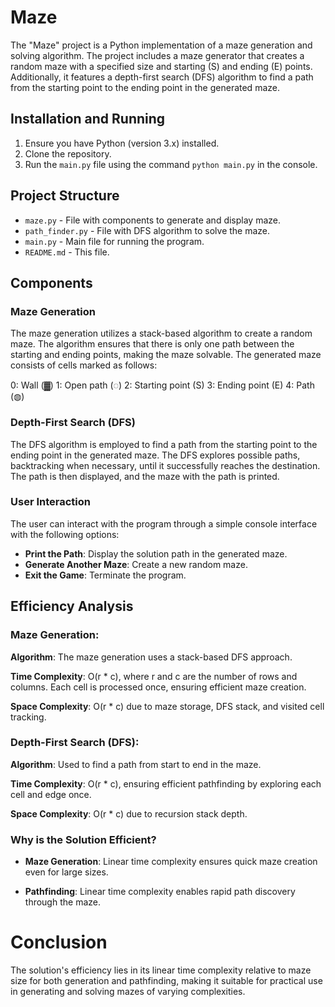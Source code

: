 # Maze

The "Maze" project is a Python implementation of a maze generation and solving algorithm. The project includes a maze generator that creates a random maze with a specified size and starting (S) and ending (E) points. Additionally, it features a depth-first search (DFS) algorithm to find a path from the starting point to the ending point in the generated maze.

## Installation and Running

1. Ensure you have Python (version 3.x) installed.
2. Clone the repository.
3. Run the `main.py` file using the command `python main.py` in the console.

## Project Structure

- `maze.py` - File with components to generate and display maze.
- `path_finder.py` - File with DFS algorithm to solve the maze.
- `main.py` - Main file for running the program.
- `README.md` - This file.

## Components

### Maze Generation

The maze generation utilizes a stack-based algorithm to create a random maze. The algorithm ensures that there is only one path between the starting and ending points, making the maze solvable. The generated maze consists of cells marked as follows:

0: Wall (▓)
1: Open path (◌)
2: Starting point (S)
3: Ending point (E)
4: Path (◍)

### Depth-First Search (DFS)

The DFS algorithm is employed to find a path from the starting point to the ending point in the generated maze. The DFS explores possible paths, backtracking when necessary, until it successfully reaches the destination. The path is then displayed, and the maze with the path is printed.

### User Interaction

The user can interact with the program through a simple console interface with the following options:

 - **Print the Path**: Display the solution path in the generated maze.
 - **Generate Another Maze**: Create a new random maze.
 - **Exit the Game**: Terminate the program.

## Efficiency Analysis

### Maze Generation:

**Algorithm**: The maze generation uses a stack-based DFS approach.

**Time Complexity**: O(r * c), where r and c are the number of rows and columns. Each cell is processed once, ensuring efficient maze creation.

**Space Complexity**: O(r * c) due to maze storage, DFS stack, and visited cell tracking.

### Depth-First Search (DFS):

**Algorithm**: Used to find a path from start to end in the maze.

**Time Complexity**: O(r * c), ensuring efficient pathfinding by exploring each cell and edge once.

**Space Complexity**: O(r * c) due to recursion stack depth.

### Why is the Solution Efficient?

 - **Maze Generation**: Linear time complexity ensures quick maze creation even for large sizes.

 - **Pathfinding**: Linear time complexity enables rapid path discovery through the maze.

# Conclusion

The solution's efficiency lies in its linear time complexity relative to maze size for both generation and pathfinding, making it suitable for practical use in generating and solving mazes of varying complexities.

